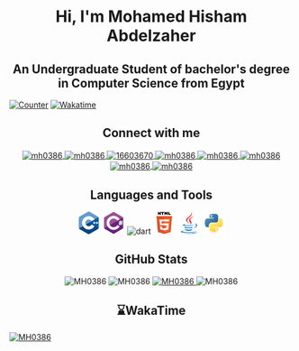 <h1 align="center">Hi, I'm Mohamed Hisham Abdelzaher</h1>
<h2 align="center">An Undergraduate Student of bachelor's degree in Computer Science from Egypt</h2>

[![Counter](https://visitcount.itsvg.in/api?id=MH0386&label=Profile%20Views&color=12&icon=0&pretty=true)](https://visitcount.itsvg.in/analytics/MH0386)
[![Wakatime](https://wakatime.com/badge/user/e4d8d817-59ad-4a5a-8eb5-e35ff92d6626.svg)](https://wakatime.com/@MH0386)

<h2 align="center">Connect with me</h2>
<p align="center">
  <a href="https://twitter.com/mh0386" target="blank">
    <img align="center" src="https://raw.githubusercontent.com/rahuldkjain/github-profile-readme-generator/master/src/images/icons/Social/twitter.svg" alt="mh0386" height="30" width="40" />
  </a>
  <a href="https://linkedin.com/in/mh0386" target="blank">
    <img align="center" src="https://raw.githubusercontent.com/rahuldkjain/github-profile-readme-generator/master/src/images/icons/Social/linked-in-alt.svg" alt="mh0386" height="30" width="40" />
  </a>
  <a href="https://stackoverflow.com/users/16603670" target="blank">
    <img align="center" src="https://raw.githubusercontent.com/rahuldkjain/github-profile-readme-generator/master/src/images/icons/Social/stack-overflow.svg" alt="16603670" height="30" width="40" />
  </a>
  <a href="https://kaggle.com/mh0386" target="blank">
    <img align="center" src="https://raw.githubusercontent.com/rahuldkjain/github-profile-readme-generator/master/src/images/icons/Social/kaggle.svg" alt="mh0386" height="30" width="40" />
  </a>
  <a href="https://fb.com/mh0386" target="blank">
    <img align="center" src="https://raw.githubusercontent.com/rahuldkjain/github-profile-readme-generator/master/src/images/icons/Social/facebook.svg" alt="mh0386" height="30" width="40" />
  </a>
  <a href="https://www.hackerrank.com/mh0386" target="blank">
    <img align="center" src="https://raw.githubusercontent.com/rahuldkjain/github-profile-readme-generator/master/src/images/icons/Social/hackerrank.svg" alt="mh0386" height="30" width="40" />
  </a>
  <a href="https://www.leetcode.com/mh0386" target="blank">
    <img align="center" src="https://raw.githubusercontent.com/rahuldkjain/github-profile-readme-generator/master/src/images/icons/Social/leet-code.svg" alt="mh0386" height="30" width="40" />
  </a>
  <a href="https://www.codewars.com/users/MH0386" target="blank">
    <img align="center" src="https://www.codewars.com/packs/assets/logo.61192cf7.svg" alt="mh0386" height="30" />
  </a>
</p>

<h2 align="center">Languages and Tools</h2>
<p align="center"> 
  <img src="https://raw.githubusercontent.com/devicons/devicon/master/icons/cplusplus/cplusplus-original.svg" alt="cplusplus" width="40" height="40"/> 
  <img src="https://raw.githubusercontent.com/devicons/devicon/master/icons/csharp/csharp-original.svg" alt="csharp" width="40" height="40"/>
  <img src="https://www.vectorlogo.zone/logos/dartlang/dartlang-icon.svg" alt="dart" width="40" height="40"/>
  <img src="https://raw.githubusercontent.com/devicons/devicon/master/icons/html5/html5-original-wordmark.svg" alt="html5" width="40" height="40"/>
  <img src="https://raw.githubusercontent.com/devicons/devicon/master/icons/java/java-original.svg" alt="java" width="40" height="40"/>
  <img src="https://raw.githubusercontent.com/devicons/devicon/master/icons/python/python-original.svg" alt="python" width="40" height="40"/>
</p>

<h2 align="center">GitHub Stats</h2>
<p align="center"> 
  <img src="https://github-readme-stats.vercel.app/api?username=MH0386&theme=dark&hide_border=true&include_all_commits=true&count_private=true" alt="MH0386" />
  <img src="https://github-readme-streak-stats.herokuapp.com/?user=MH0386&theme=dark&hide_border=true" alt="MH0386" />
  <a href="https://wakatime.com/@MH0386">
    <img src="https://github-readme-stats.vercel.app/api/wakatime?username=MH0386&theme=dark&hide_border=true" alt="MH0386" />
  </a>
  <img src="https://github-readme-stats.vercel.app/api/top-langs/?username=MH0386&theme=dark&hide_border=true&include_all_commits=true&count_private=true&layout=compact" alt="MH0386" height="150">
</p>

<h2 align="center">⌛WakaTime</h2>
<a href="https://wakatime.com/@MH0386">
  <img src="https://wakatime.com/share/@MH0386/a4a70624-a962-4d26-a403-7dba16508b33.svg" alt="MH0386" />
</a>
